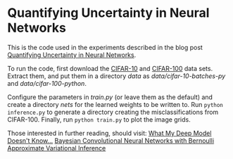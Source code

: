 # Quantifying Uncertainty in Neural Networks

This is the code used in the experiments described in the blog post [Quantifying
Uncertainty in Neural Networks](http://hjweide.github.io/quantifying-uncertainty-in-neural-networks/).

To run the code, first download the
[CIFAR-10](https://www.cs.toronto.edu/~kriz/cifar-10-python.tar.gz) and
[CIFAR-100](https://www.cs.toronto.edu/~kriz/cifar-100-python.tar.gz) data
sets.  Extract them, and put them in a directory _data_ as _data/cifar-10-batches-py_ and _data/cifar-100-python_.

Configure the parameters in _train.py_ (or leave them as the default) and
create a directory _nets_ for the learned weights to be written to.  Run `python inference.py`
to generate a directory creating the misclassifications from CIFAR-100.  Finally,
run `python train.py` to plot the image grids.

Those interested in further reading, should visit:
[What My Deep Model Doesn't Know...](http://mlg.eng.cam.ac.uk/yarin/blog_3d801aa532c1ce.html)
[Bayesian Convolutional Neural Networks with Bernoulli Approximate Variational Inference](http://arxiv.org/abs/1506.02158)
